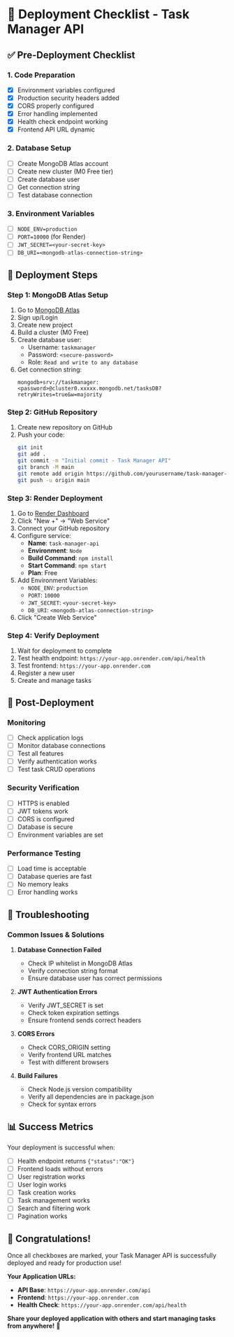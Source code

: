 # 🚀 Deployment Checklist - Task Manager API

## ✅ Pre-Deployment Checklist

### 1. Code Preparation
- [x] Environment variables configured
- [x] Production security headers added
- [x] CORS properly configured
- [x] Error handling implemented
- [x] Health check endpoint working
- [x] Frontend API URL dynamic

### 2. Database Setup
- [ ] Create MongoDB Atlas account
- [ ] Create new cluster (M0 Free tier)
- [ ] Create database user
- [ ] Get connection string
- [ ] Test database connection

### 3. Environment Variables
- [ ] `NODE_ENV=production`
- [ ] `PORT=10000` (for Render)
- [ ] `JWT_SECRET=<your-secret-key>`
- [ ] `DB_URI=<mongodb-atlas-connection-string>`

## 🎯 Deployment Steps

### Step 1: MongoDB Atlas Setup
1. Go to [MongoDB Atlas](https://www.mongodb.com/atlas)
2. Sign up/Login
3. Create new project
4. Build a cluster (M0 Free)
5. Create database user:
   - Username: `taskmanager`
   - Password: `<secure-password>`
   - Role: `Read and write to any database`
6. Get connection string:
   ```
   mongodb+srv://taskmanager:<password>@cluster0.xxxxx.mongodb.net/tasksDB?retryWrites=true&w=majority
   ```

### Step 2: GitHub Repository
1. Create new repository on GitHub
2. Push your code:
   ```bash
   git init
   git add .
   git commit -m "Initial commit - Task Manager API"
   git branch -M main
   git remote add origin https://github.com/yourusername/task-manager-api.git
   git push -u origin main
   ```

### Step 3: Render Deployment
1. Go to [Render Dashboard](https://dashboard.render.com/)
2. Click "New +" → "Web Service"
3. Connect your GitHub repository
4. Configure service:
   - **Name**: `task-manager-api`
   - **Environment**: `Node`
   - **Build Command**: `npm install`
   - **Start Command**: `npm start`
   - **Plan**: Free
5. Add Environment Variables:
   - `NODE_ENV`: `production`
   - `PORT`: `10000`
   - `JWT_SECRET`: `<your-secret-key>`
   - `DB_URI`: `<mongodb-atlas-connection-string>`
6. Click "Create Web Service"

### Step 4: Verify Deployment
1. Wait for deployment to complete
2. Test health endpoint: `https://your-app.onrender.com/api/health`
3. Test frontend: `https://your-app.onrender.com`
4. Register a new user
5. Create and manage tasks

## 🔧 Post-Deployment

### Monitoring
- [ ] Check application logs
- [ ] Monitor database connections
- [ ] Test all features
- [ ] Verify authentication works
- [ ] Test task CRUD operations

### Security Verification
- [ ] HTTPS is enabled
- [ ] JWT tokens work
- [ ] CORS is configured
- [ ] Database is secure
- [ ] Environment variables are set

### Performance Testing
- [ ] Load time is acceptable
- [ ] Database queries are fast
- [ ] No memory leaks
- [ ] Error handling works

## 🚨 Troubleshooting

### Common Issues & Solutions

1. **Database Connection Failed**
   - Check IP whitelist in MongoDB Atlas
   - Verify connection string format
   - Ensure database user has correct permissions

2. **JWT Authentication Errors**
   - Verify JWT_SECRET is set
   - Check token expiration settings
   - Ensure frontend sends correct headers

3. **CORS Errors**
   - Check CORS_ORIGIN setting
   - Verify frontend URL matches
   - Test with different browsers

4. **Build Failures**
   - Check Node.js version compatibility
   - Verify all dependencies are in package.json
   - Check for syntax errors

## 📊 Success Metrics

Your deployment is successful when:
- [ ] Health endpoint returns `{"status":"OK"}`
- [ ] Frontend loads without errors
- [ ] User registration works
- [ ] User login works
- [ ] Task creation works
- [ ] Task management works
- [ ] Search and filtering work
- [ ] Pagination works

## 🎉 Congratulations!

Once all checkboxes are marked, your Task Manager API is successfully deployed and ready for production use!

**Your Application URLs:**
- **API Base**: `https://your-app.onrender.com/api`
- **Frontend**: `https://your-app.onrender.com`
- **Health Check**: `https://your-app.onrender.com/api/health`

**Share your deployed application with others and start managing tasks from anywhere!** 🚀 